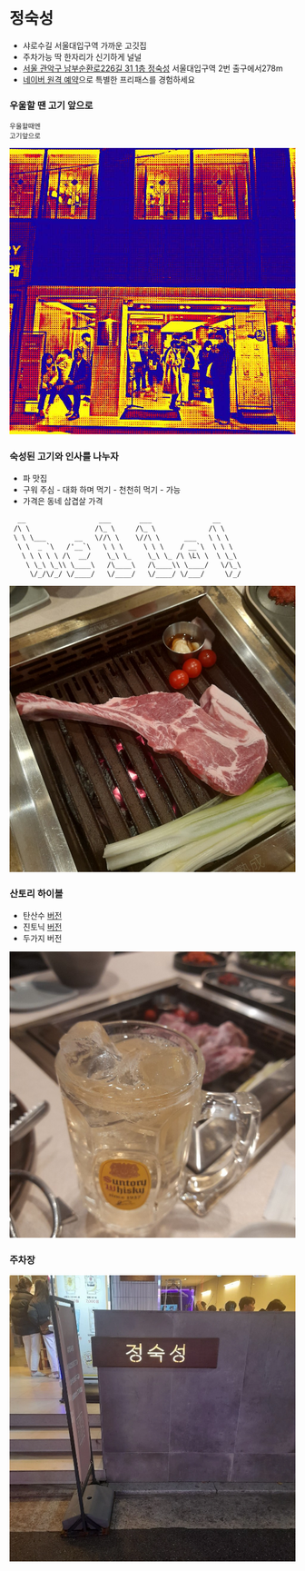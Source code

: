 # 정숙성
- 샤로수길 서울대입구역 가까운 고깃집
- 주차가능 딱 한자리가 신기하게 널널
- [서울 관악구 남부순환로226길 31 1층 정숙성](https://naver.me/xJNcDsv8) 서울대입구역 2번 출구에서278m
- [네이버 원격 예약](https://map.naver.com/v5/entry/place/1959742624?c=14132434.3929828,4506109.8652771,13,0,0,0,dh&placePath=%2Fbooking%3Fac=1%26adm_lat=37.4335392%26adm_long=126.9986011%26debug=0%26lgl_lat=37.4335392%26lgl_long=126.9986011%26lgl_rcode=02290110%26ngn_country=KR%26nlu_query=%257B%2522nluQuery%2522%253A%2522%25EC%25A0%2595%25EC%2588%2599%25EC%2584%25B1%2522%257D%26nqx_theme=%257B%2522theme%2522%253A%257B%2522main%2522%253A%257B%2522name%2522%253A%2522car%2522%252C%2522score%2522%253A%25220.764005%2522%257D%257D%257D%26query=%25EC%25A0%2595%25EC%2588%2599%25EC%2584%25B1%26r1=%25EA%25B2%25BD%25EA%25B8%25B0%25EB%258F%2584%26r2=%25EA%25B3%25BC%25EC%25B2%259C%25EC%258B%259C%26r3=%25EB%25B6%2580%25EB%25A6%25BC%25EB%258F%2599%26rcode=02290110%26rev=44%26sm=top_hty%26spq=0%26ssc=tab.nx.all%26where=nexearch%26deviceType=pc%26target=pc%26bizId=1959742624%26x=126.9986011%26y=37.4335392)으로 특별한 프리패스를 경험하세요

### 우울할 땐 고기 앞으로
```
우울할때엔
고기앞으로
```

![jeong](../../../images/jeongsugseong/frontshot.jpg)


### 숙성된 고기와 인사를 나누자
- 파 맛집
- 구워 주심 - 대화 하며 먹기 - 천천히 먹기 - 가능
- 가격은 동네 삽겹살 가격
```
  __                  ___       ___               __
 /\ \                /\_ \     /\_ \             /\ \
 \ \ \___       __   \//\ \    \//\ \      ___   \ \ \
  \ \  _ `\   /'__`\   \ \ \     \ \ \    / __`\  \ \ \
   \ \ \ \ \ /\  __/    \_\ \_    \_\ \_ /\ \L\ \  \ \_\
    \ \_\ \_\\ \____\   /\____\   /\____\\ \____/   \/\_\
     \/_/\/_/ \/____/   \/____/   \/____/ \/___/     \/_/
```
![정숙성 돈마호크](../../../images/jeongsugseong/tomahawk.jpeg)

### 산토리 하이볼
- 탄산수 [버전](https://semver.org/)
- 진토닉 [버전](https://semver.org/lang/ko/)
- 두가지 버전

![정숙성 하이볼](../../../images/jeongsugseong/highball.jpeg)

### 주차장
![정숙성 주차장](../../../images/jeongsugseong/parkinglot.webp)


